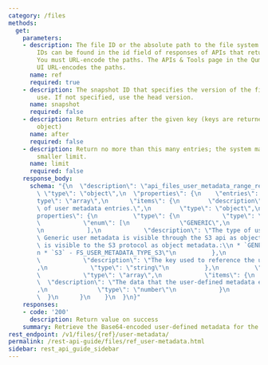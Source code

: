 ```yaml
---
category: /files
methods:
  get:
    parameters:
    - description: The file ID or the absolute path to the file system object. File
        IDs can be found in the id field of responses of APIs that return file attributes.
        You must URL-encode the paths. The APIs & Tools page in the Qumulo Core Web
        UI URL-encodes the paths.
      name: ref
      required: true
    - description: The snapshot ID that specifies the version of the filesystem to
        use. If not specified, use the head version.
      name: snapshot
      required: false
    - description: Return entries after the given key (keys are returned in the paging
        object)
      name: after
      required: false
    - description: Return no more than this many entries; the system may choose a
        smaller limit.
      name: limit
      required: false
    response_body:
      schema: "{\n  \"description\": \"api_files_user_metadata_range_result\",\n \
        \ \"type\": \"object\",\n  \"properties\": {\n    \"entries\": {\n      \"\
        type\": \"array\",\n      \"items\": {\n        \"description\": \"The list\
        \ of user metadata entries.\",\n        \"type\": \"object\",\n        \"\
        properties\": {\n          \"type\": {\n            \"type\": \"string\",\n\
        \            \"enum\": [\n              \"GENERIC\",\n              \"S3\"\
        \n            ],\n            \"description\": \"The type of user metadata.\
        \ Generic user metadata is visible through the S3 api as object tags. S3 metadata\
        \ is visible to the S3 protocol as object metadata.:\\n * `GENERIC` - FS_USER_METADATA_TYPE_GENERIC,\\\
        n * `S3` - FS_USER_METADATA_TYPE_S3\"\n          },\n          \"key\": {\n\
        \            \"description\": \"The key used to reference the user metadata.\"\
        ,\n            \"type\": \"string\"\n          },\n          \"value\": {\n\
        \            \"type\": \"array\",\n            \"items\": {\n            \
        \  \"description\": \"The data that the user-defined metadata entry stores.\"\
        ,\n              \"type\": \"number\"\n            }\n          }\n      \
        \  }\n      }\n    }\n  }\n}"
    responses:
    - code: '200'
      description: Return value on success
    summary: Retrieve the Base64-encoded user-defined metadata for the specified file.
rest_endpoint: /v1/files/{ref}/user-metadata/
permalink: /rest-api-guide/files/ref_user-metadata.html
sidebar: rest_api_guide_sidebar
---
```

